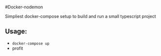 #Docker-nodemon

Simpliest docker-compose setup to build and run a small typescript project

## Usage:
 - `docker-compose up`
 - profit
